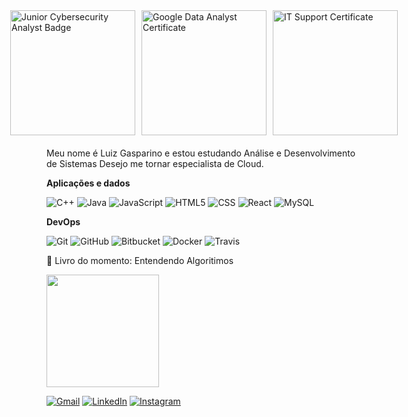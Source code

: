 <div style="display: flex; justify-content: center; gap: 10px; margin-bottom: 20px;">
  <img src="https://images.credly.com/size/340x340/images/441578ec-c0f3-46cc-95fc-86b27e90cf4f/image.png" 
       alt="Junior Cybersecurity Analyst Badge" width="200">
  <img src="https://images.credly.com/size/340x340/images/975f4562-83b7-4652-9cd8-4490a68441be/image.png" 
       alt="Google Data Analyst Certificate" width="200">
  <img src="https://images.credly.com/size/340x340/images/0ab768d9-dda0-439e-aeef-edfa6e0f3579/image.png" 
       alt="IT Support Certificate" width="200">
</div>


<p align="left"> 
  Meu nome é Luiz Gasparino e estou estudando Análise e Desenvolvimento de Sistemas
  Desejo me tornar especialista de Cloud.
</p>

**Aplicações e dados**

![C++](https://img.shields.io/badge/-C++-333333?style=flat&logo=C%2B%2B&logoColor=00599C)
![Java](https://img.shields.io/badge/-Java-333333?style=flat&logo=Java&logoColor=007396)
![JavaScript](https://img.shields.io/badge/-JavaScript-333333?style=flat&logo=javascript)
![HTML5](https://img.shields.io/badge/-HTML5-333333?style=flat&logo=HTML5)
![CSS](https://img.shields.io/badge/-CSS-333333?style=flat&logo=CSS3&logoColor=1572B6)
![React](https://img.shields.io/badge/-React-333333?style=flat&logo=react)
![MySQL](https://img.shields.io/badge/-MySQL-333333?style=flat&logo=mysql)

**DevOps**

![Git](https://img.shields.io/badge/-Git-333333?style=flat&logo=git)
![GitHub](https://img.shields.io/badge/-GitHub-333333?style=flat&logo=github)
![Bitbucket](https://img.shields.io/badge/-Bitbucket-333333?style=flat&logo=bitbucket)
![Docker](https://img.shields.io/badge/-Docker-333333?style=flat&logo=docker)
![Travis](https://img.shields.io/badge/-Travis-333333?style=flat&logo=travis)
<p align="left">
  📕 Livro do momento: Entendendo Algoritimos
</p>

<a href="https://github.com/llgasparino" title="Perfil do Luiz">
  <img height="180em" src="https://github-readme-stats.vercel.app/api?username=llgasparino&theme=dark&show_icons=true" />
</a>




<p align="left">
  <a href="mailto:luiz.gasparino.pro@gmail.com" title="Gmail">
  <img src="https://img.shields.io/badge/-Gmail-FF0000?style=flat-square&labelColor=FF0000&logo=gmail&logoColor=white&link=mailto:luiz.gasparino.pro@gmail.com" alt="Gmail"/></a>
  <a href="www.linkedin.com/in/llgasparino/" title="LinkedIn">
  <img src="https://img.shields.io/badge/-Linkedin-0e76a8?style=flat-square&logo=Linkedin&logoColor=white&link=https://www.linkedin.com/in/llgasparino/" alt="LinkedIn"/></a>
  <a href="https://www.instagram.com/llgasparino/" title="Instagram">
  <img src="https://img.shields.io/badge/-Instagram-DF0174?style=flat-square&labelColor=DF0174&logo=instagram&logoColor=white&link=https://www.instagram.com/llgasparino/" alt="Instagram"/></a>
</p>

